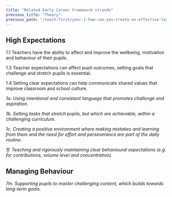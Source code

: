 ```yaml
---
title: "Related Early Career Framework strands"
previous_title: "Theory"
previous_path: "/teach-first/year-1-how-can-you-create-an-effective-learning-environment/autumn-week-7-ect-theory"
---
```


## High Expectations

1.1 Teachers have the ability to affect and improve the wellbeing, motivation and behaviour of their pupils.

1.3 Teacher expectations can affect pupil outcomes; setting goals that challenge and stretch pupils is essential.

1.4 Setting clear expectations can help communicate shared values that improve classroom and school culture.

_1a. Using intentional and consistent language that promotes challenge and aspiration._

_1b. Setting tasks that stretch pupils, but which are achievable, within a challenging curriculum._

_1c. Creating a positive environment where making mistakes and learning from them and the need for effort and perseverance are part of the daily routine._

_1f. Teaching and rigorously maintaining clear behavioural expectations (e.g. for contributions, volume level and concentration)._

## Managing Behaviour

_7m. Supporting pupils to master challenging content, which builds towards long-term goals._
